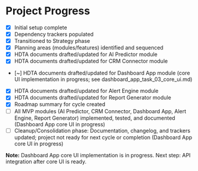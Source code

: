 # Project Progress

- [x] Initial setup complete
- [x] Dependency trackers populated
- [x] Transitioned to Strategy phase
- [x] Planning areas (modules/features) identified and sequenced
- [x] HDTA documents drafted/updated for AI Predictor module
- [x] HDTA documents drafted/updated for CRM Connector module
- [~] HDTA documents drafted/updated for Dashboard App module (core UI implementation in progress; see dashboard_app_task_03_core_ui.md)
- [x] HDTA documents drafted/updated for Alert Engine module
- [x] HDTA documents drafted/updated for Report Generator module
- [x] Roadmap summary for cycle created
- [ ] All MVP modules (AI Predictor, CRM Connector, Dashboard App, Alert Engine, Report Generator) implemented, tested, and documented (Dashboard App core UI in progress)
- [ ] Cleanup/Consolidation phase: Documentation, changelog, and trackers updated; project not ready for next cycle or completion (Dashboard App core UI in progress)

**Note:** Dashboard App core UI implementation is in progress. Next step: API integration after core UI is ready.
